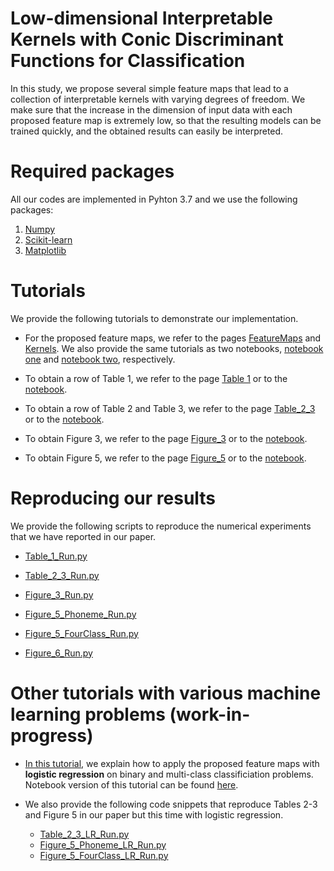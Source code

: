 # Low-dimensional Interpretable Kernels with Conic Discriminant Functions for Classification

In this study, we propose several simple feature maps that lead to a
collection of interpretable kernels with varying degrees of
freedom. We make sure that the increase in the dimension of input data
with each proposed feature map is extremely low, so that the resulting
models can be trained quickly, and the obtained results can easily be
interpreted.


# Required packages

All our codes are implemented in Pyhton 3.7 and we use the following
packages:

   1. [Numpy](https://numpy.org)
   2. [Scikit-learn](https://scikit-learn.org/stable/index.html)
   3. [Matplotlib](https://matplotlib.org/)


# Tutorials

We provide the following tutorials to demonstrate our implementation.

* For the proposed feature maps, we refer to the pages
  [FeatureMaps](./FeatureMaps.html) and [Kernels](./Kernels.html). We
  also provide the same tutorials as two notebooks, [notebook one](./FeatureMaps.ipynb) and
  [notebook two](./Kernels.ipynb), respectively.

* To obtain a row of Table 1, we refer to the page [Table
  1](./Table_1.html) or to the [notebook](./Table_1.ipynb).

* To obtain a row of Table 2 and Table 3, we refer to the page
  [Table_2_3](./Table_2_3.html) or to the
  [notebook](./Table_2_3.ipynb).

* To obtain Figure 3, we refer to the page [Figure_3](./Figure_3.html)
  or to the [notebook](./Figure_3.ipynb).

* To obtain Figure 5, we refer to the page [Figure_5](./Figure_5.html)
  or to the [notebook](./Figure_5.ipynb).


# Reproducing our results

We provide the following scripts to reproduce the numerical
experiments that we have reported in our paper.

* [Table_1_Run.py](./Table_1_Run.py)

* [Table_2_3_Run.py](./Table_2_3_Run.py)

* [Figure_3_Run.py](./Figure_3_Run.py) 

* [Figure_5_Phoneme_Run.py](./Figure_5_Phoneme_Run.py) 

* [Figure_5_FourClass_Run.py](./Figure_5_FourClass_Run.py) 

* [Figure_6_Run.py](./Figure_6_Run.py)

# Other tutorials with various machine learning problems (work-in-progress)

* [In this tutorial](./LogisticRegression.html), we explain how to
  apply the proposed feature maps with **logistic regression** on
  binary and multi-class classificiation problems. Notebook version of
  this tutorial can be found [here](./LogisticRegression.ipynb).

* We also provide the following code snippets that reproduce Tables
  2-3 and Figure 5 in our paper but this time with logistic regression.
    
    - [Table_2_3_LR_Run.py](./LR_Table_2_3_Run.py)
    - [Figure_5_Phoneme_LR_Run.py](./Figure_5_Phoneme_LR.py) 
    - [Figure_5_FourClass_LR_Run.py](./Figure_5_FourClass_LR.py)
